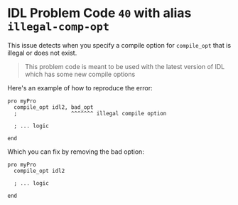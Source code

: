 # IDL Problem Code `40` with alias `illegal-comp-opt`

<!--@include: ./severity/disable_problem.md-->

<!--@include: ./severity/execution_error.md-->

This issue detects when you specify a compile option for `compile_opt` that is illegal or does not exist.

> This problem code is meant to be used with the latest version of IDL which has some new compile options

Here's an example of how to reproduce the error:

```idl
pro myPro
  compile_opt idl2, bad_opt
  ;                 ^^^^^^^ illegal compile option

  ; ... logic

end
```

Which you can fix by removing the bad option:

```idl
pro myPro
  compile_opt idl2

  ; ... logic

end
```
